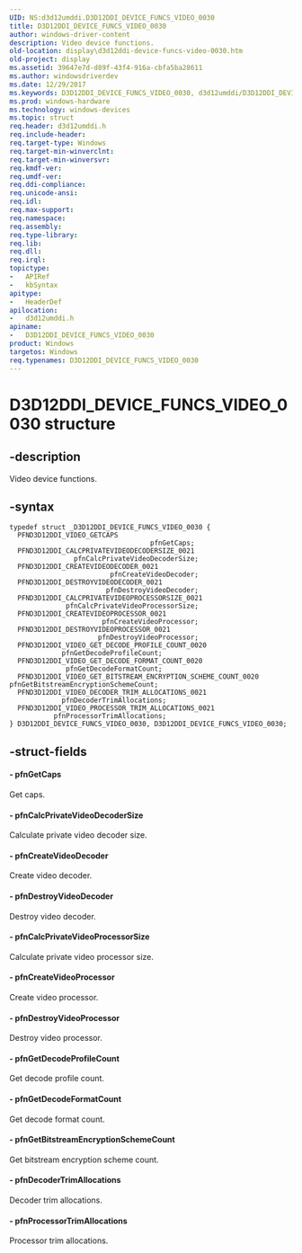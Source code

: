 ```yaml
---
UID: NS:d3d12umddi.D3D12DDI_DEVICE_FUNCS_VIDEO_0030
title: D3D12DDI_DEVICE_FUNCS_VIDEO_0030
author: windows-driver-content
description: Video device functions.
old-location: display\d3d12ddi-device-funcs-video-0030.htm
old-project: display
ms.assetid: 39647e7d-d89f-43f4-916a-cbfa5ba28611
ms.author: windowsdriverdev
ms.date: 12/29/2017
ms.keywords: D3D12DDI_DEVICE_FUNCS_VIDEO_0030, d3d12umddi/D3D12DDI_DEVICE_FUNCS_VIDEO_0030, display.d3d12ddi-device-funcs-video-0030, D3D12DDI_DEVICE_FUNCS_VIDEO_0030 structure [Display Devices]
ms.prod: windows-hardware
ms.technology: windows-devices
ms.topic: struct
req.header: d3d12umddi.h
req.include-header: 
req.target-type: Windows
req.target-min-winverclnt: 
req.target-min-winversvr: 
req.kmdf-ver: 
req.umdf-ver: 
req.ddi-compliance: 
req.unicode-ansi: 
req.idl: 
req.max-support: 
req.namespace: 
req.assembly: 
req.type-library: 
req.lib: 
req.dll: 
req.irql: 
topictype:
-	APIRef
-	kbSyntax
apitype:
-	HeaderDef
apilocation:
-	d3d12umddi.h
apiname:
-	D3D12DDI_DEVICE_FUNCS_VIDEO_0030
product: Windows
targetos: Windows
req.typenames: D3D12DDI_DEVICE_FUNCS_VIDEO_0030
---
```


# D3D12DDI_DEVICE_FUNCS_VIDEO_0030 structure


## -description


Video device functions.


## -syntax


````
typedef struct _D3D12DDI_DEVICE_FUNCS_VIDEO_0030 {
  PFND3D12DDI_VIDEO_GETCAPS                                     pfnGetCaps;
  PFND3D12DDI_CALCPRIVATEVIDEODECODERSIZE_0021                  pfnCalcPrivateVideoDecoderSize;
  PFND3D12DDI_CREATEVIDEODECODER_0021                           pfnCreateVideoDecoder;
  PFND3D12DDI_DESTROYVIDEODECODER_0021                          pfnDestroyVideoDecoder;
  PFND3D12DDI_CALCPRIVATEVIDEOPROCESSORSIZE_0021                pfnCalcPrivateVideoProcessorSize;
  PFND3D12DDI_CREATEVIDEOPROCESSOR_0021                         pfnCreateVideoProcessor;
  PFND3D12DDI_DESTROYVIDEOPROCESSOR_0021                        pfnDestroyVideoProcessor;
  PFND3D12DDI_VIDEO_GET_DECODE_PROFILE_COUNT_0020               pfnGetDecodeProfileCount;
  PFND3D12DDI_VIDEO_GET_DECODE_FORMAT_COUNT_0020                pfnGetDecodeFormatCount;
  PFND3D12DDI_VIDEO_GET_BITSTREAM_ENCRYPTION_SCHEME_COUNT_0020  pfnGetBitstreamEncryptionSchemeCount;
  PFND3D12DDI_VIDEO_DECODER_TRIM_ALLOCATIONS_0021               pfnDecoderTrimAllocations;
  PFND3D12DDI_VIDEO_PROCESSOR_TRIM_ALLOCATIONS_0021             pfnProcessorTrimAllocations;
} D3D12DDI_DEVICE_FUNCS_VIDEO_0030, D3D12DDI_DEVICE_FUNCS_VIDEO_0030;
````


## -struct-fields




#### - pfnGetCaps

Get caps.


#### - pfnCalcPrivateVideoDecoderSize

Calculate private video decoder size.


#### - pfnCreateVideoDecoder

Create video decoder.


#### - pfnDestroyVideoDecoder

Destroy video decoder.


#### - pfnCalcPrivateVideoProcessorSize

Calculate private video processor size.


#### - pfnCreateVideoProcessor

Create video processor.


#### - pfnDestroyVideoProcessor

Destroy video processor.


#### - pfnGetDecodeProfileCount

Get decode profile count.


#### - pfnGetDecodeFormatCount

Get decode format count.


#### - pfnGetBitstreamEncryptionSchemeCount

Get bitstream encryption scheme count.


#### - pfnDecoderTrimAllocations

Decoder trim allocations.


#### - pfnProcessorTrimAllocations

Processor trim allocations.

